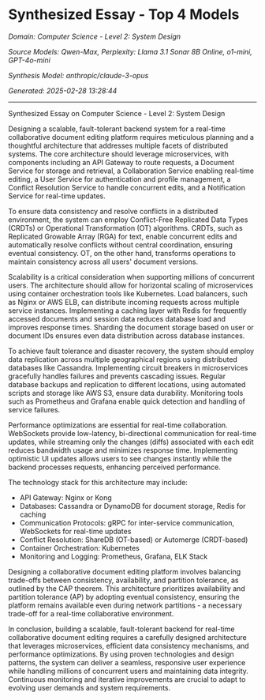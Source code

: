 # Synthesized Essay - Top 4 Models

_Domain: Computer Science - Level 2: System Design_

_Source Models: Qwen-Max, Perplexity: Llama 3.1 Sonar 8B Online, o1-mini, GPT-4o-mini_

_Synthesis Model: anthropic/claude-3-opus_

_Generated: 2025-02-28 13:28:44_

---

Synthesized Essay on Computer Science - Level 2: System Design

Designing a scalable, fault-tolerant backend system for a real-time collaborative document editing platform requires meticulous planning and a thoughtful architecture that addresses multiple facets of distributed systems. The core architecture should leverage microservices, with components including an API Gateway to route requests, a Document Service for storage and retrieval, a Collaboration Service enabling real-time editing, a User Service for authentication and profile management, a Conflict Resolution Service to handle concurrent edits, and a Notification Service for real-time updates.

To ensure data consistency and resolve conflicts in a distributed environment, the system can employ Conflict-Free Replicated Data Types (CRDTs) or Operational Transformation (OT) algorithms. CRDTs, such as Replicated Growable Array (RGA) for text, enable concurrent edits and automatically resolve conflicts without central coordination, ensuring eventual consistency. OT, on the other hand, transforms operations to maintain consistency across all users' document versions.

Scalability is a critical consideration when supporting millions of concurrent users. The architecture should allow for horizontal scaling of microservices using container orchestration tools like Kubernetes. Load balancers, such as Nginx or AWS ELB, can distribute incoming requests across multiple service instances. Implementing a caching layer with Redis for frequently accessed documents and session data reduces database load and improves response times. Sharding the document storage based on user or document IDs ensures even data distribution across database instances.

To achieve fault tolerance and disaster recovery, the system should employ data replication across multiple geographical regions using distributed databases like Cassandra. Implementing circuit breakers in microservices gracefully handles failures and prevents cascading issues. Regular database backups and replication to different locations, using automated scripts and storage like AWS S3, ensure data durability. Monitoring tools such as Prometheus and Grafana enable quick detection and handling of service failures.

Performance optimizations are essential for real-time collaboration. WebSockets provide low-latency, bi-directional communication for real-time updates, while streaming only the changes (diffs) associated with each edit reduces bandwidth usage and minimizes response time. Implementing optimistic UI updates allows users to see changes instantly while the backend processes requests, enhancing perceived performance.

The technology stack for this architecture may include:
- API Gateway: Nginx or Kong
- Databases: Cassandra or DynamoDB for document storage, Redis for caching
- Communication Protocols: gRPC for inter-service communication, WebSockets for real-time updates
- Conflict Resolution: ShareDB (OT-based) or Automerge (CRDT-based)
- Container Orchestration: Kubernetes
- Monitoring and Logging: Prometheus, Grafana, ELK Stack

Designing a collaborative document editing platform involves balancing trade-offs between consistency, availability, and partition tolerance, as outlined by the CAP theorem. This architecture prioritizes availability and partition tolerance (AP) by adopting eventual consistency, ensuring the platform remains available even during network partitions - a necessary trade-off for a real-time collaborative environment.

In conclusion, building a scalable, fault-tolerant backend for real-time collaborative document editing requires a carefully designed architecture that leverages microservices, efficient data consistency mechanisms, and performance optimizations. By using proven technologies and design patterns, the system can deliver a seamless, responsive user experience while handling millions of concurrent users and maintaining data integrity. Continuous monitoring and iterative improvements are crucial to adapt to evolving user demands and system requirements.